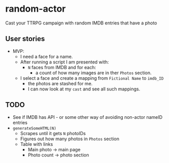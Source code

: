 # random-actor
Cast your TTRPG campaign with random IMDB entries that have a photo

## User stories

- MVP:
    - I need a face for a name.
    - After running a script I am presented with:
        - `N` faces from IMDB and for each:
            - a count of how many images are in ther `Photos` section.
    - I select a face and create a mapping from `Fictional Name` to `imdb_ID`
        - the photos are stashed for me.
        - I can now look at my `cast` and see all such mappings.

## TODO
- See if IMDB has API - or some other way of avoiding non-actor nameID entries
- `generateSomeHTML(N)`
    - Scrapes until it gets `N` photoIDs
    - Figures out how many photos in `Photos` section
    - Table with links
        - Main photo -> main page
        - Photo count -> photo section
